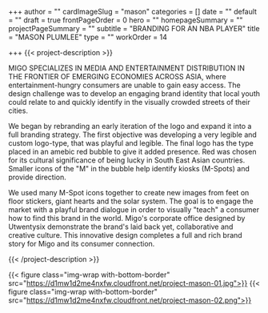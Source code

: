 +++
author = ""
cardImageSlug = "mason"
categories = []
date = ""
default = ""
draft = true
frontPageOrder = 0
hero = ""
homepageSummary = ""
projectPageSummary = ""
subtitle = "BRANDING FOR AN NBA PLAYER"
title = "MASON PLUMLEE"
type = ""
workOrder = 14

+++
{{< project-description >}} <p>MIGO SPECIALIZES IN MEDIA AND ENTERTAINMENT DISTRIBUTION IN THE FRONTIER OF EMERGING ECONOMIES ACROSS ASIA, where entertainment-hungry consumers are unable to gain easy access. The design challenge was to develop an engaging brand identity that local youth could relate to and quickly identify in the visually crowded streets of their cities.<p><p>We began by rebranding an early iteration of the logo and expand it into a full branding strategy. The first objective was developing a very legible and custom logo-type, that was playful and legible. The final logo has the type placed in an amebic red bubble to give it added presence. Red was chosen for its cultural significance of being lucky in South East Asian countries. Smaller icons of the "M" in the bubble help identify kiosks (M-Spots) and provide direction.<p><p>We used many M-Spot icons together to create new images from feet on floor stickers, giant hearts and the solar system. The goal is to engage the market with a playful brand dialogue in order to visually "teach" a consumer how to find this brand in the world. Migo's corporate office designed by Utwentysix demonstrate the brand's laid back yet, collaborative and creative culture. This innovative design completes a full and rich brand story for Migo and its consumer connection.</p> {{< /project-description >}}

<div class="project-item">

{{< figure class="img-wrap with-bottom-border" src="https://d1mw1d2me4nxfw.cloudfront.net/project-mason-01.jpg">}}
{{< figure class="img-wrap with-bottom-border" src="https://d1mw1d2me4nxfw.cloudfront.net/project-mason-02.png">}}

